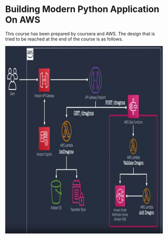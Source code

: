 # Building Modern Python Application On AWS

This course has been prepared by coursera and AWS. The design that is tried to be reached at the end of the course is as follows.

<center><img src = "https://github.com/rmzturkmen/Building-Modern-Python-Application-On-AWS/blob/main/image/Post_dragons.png" width = 800 height = 600></center>
